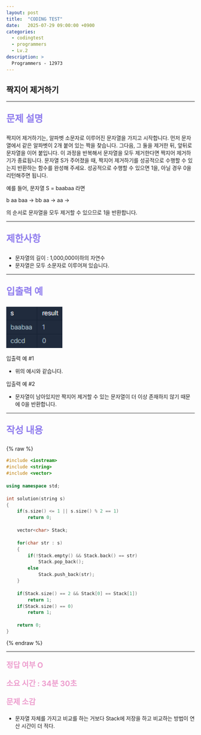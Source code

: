 ```yaml
---
layout: post
title:  "CODING TEST"
date:   2025-07-29 09:00:00 +0900
categories:
  - codingtest
  - programmers
  - Lv.2
description: >
  Programmers - 12973
---
```

## 짝지어 제거하기

---

<p style = "color:#8f7cee; font-size:25px; font-weight:bold">
문제 설명
</p>

짝지어 제거하기는, 알파벳 소문자로 이루어진 문자열을 가지고 시작합니다. 먼저 문자열에서 같은 알파벳이 2개 붙어 있는 짝을 찾습니다. 그다음, 그 둘을 제거한 뒤, 앞뒤로 문자열을 이어 붙입니다. 이 과정을 반복해서 문자열을 모두 제거한다면 짝지어 제거하기가 종료됩니다. 문자열 S가 주어졌을 때, 짝지어 제거하기를 성공적으로 수행할 수 있는지 반환하는 함수를 완성해 주세요. 성공적으로 수행할 수 있으면 1을, 아닐 경우 0을 리턴해주면 됩니다.

예를 들어, 문자열 S = baabaa 라면

b aa baa → bb aa → aa →

의 순서로 문자열을 모두 제거할 수 있으므로 1을 반환합니다.

---

<p style = "color:#8f7cee; font-size:25px; font-weight:bold">
제한사항
</p>

- 문자열의 길이 : 1,000,000이하의 자연수
- 문자열은 모두 소문자로 이루어져 있습니다.

---

<p style = "color:#8f7cee; font-size:25px; font-weight:bold">
입출력 예 
</p>

<img src = "/assets/img/codingtest/12973.png" width = "150" height = "110">

입출력 예 #1
- 위의 예시와 같습니다.

입출력 예 #2
- 문자열이 남아있지만 짝지어 제거할 수 있는 문자열이 더 이상 존재하지 않기 때문에 0을 반환합니다.

---

<p style = "color:#8f7cee; font-size:25px; font-weight:bold">
작성 내용
</p>

{% raw %}
```cpp
#include <iostream>
#include <string>
#include <vector>

using namespace std;

int solution(string s)
{
    if(s.size() <= 1 || s.size() % 2 == 1)
        return 0;
    
    vector<char> Stack;
    
    for(char str : s)
    {
        if(!Stack.empty() && Stack.back() == str)
            Stack.pop_back();
        else
            Stack.push_back(str);
    }
    
    if(Stack.size() == 2 && Stack[0] == Stack[1])
        return 1;
    if(Stack.size() == 0)
        return 1;
    
    return 0;
}
```
{% endraw %}

---

<p style = "color:#ed9ece; font-size:20px; font-weight:bold">
정답 여부 O
</p>

<p style = "color:#ed9ece; font-size:20px; font-weight:bold">
소요 시간 : 34분 30초
</p>

<p style = "color:#ed9ece; font-size:20px; font-weight:bold">
문제 소감
</p>

- 문자열 자체를 가지고 비교를 하는 거보다 Stack에 저장을 하고 비교하는 방법이 연산 시간이 더 적다.